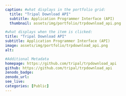```yaml
---
caption: #what displays in the portfolio grid:
  title: "Tripal Download API"
  subtitle: Application Programmer Interface (API)
  thumbnail: assets/img/portfolio/trpdownload_api.png

#what displays when the item is clicked:
title: "Tripal Download API"
subtitle: Application Programmer Interface (API)
image: assets/img/portfolio/trpdownload_api.png
alt:

#Additional Metadata
homepage: https://github.com/tripal/trpdownload_api
github: https://github.com/tripal/trpdownload_api
zenodo_badge:
zenodo_url:
see_live:
categories: [Public]
---
```

